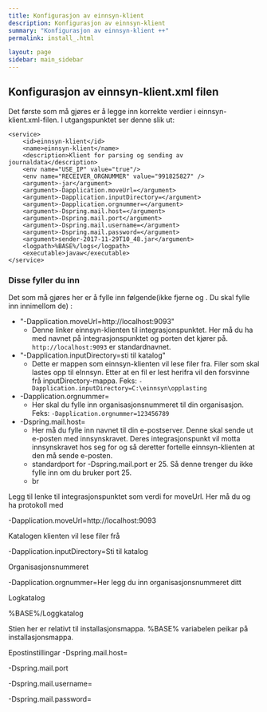 ```yaml
---
title: Konfigurasjon av einnsyn-klient
description: Konfigurasjon av einnsyn-klient
summary: "Konfigurasjon av einnsyn-klient ++"
permalink: install_.html

layout: page
sidebar: main_sidebar
---
```


## Konfigurasjon av einnsyn-klient.xml filen

Det første som må gjøres er å legge inn korrekte verdier i einnsyn-klient.xml-filen. I utgangspunktet ser denne slik ut:

```
<service>
	<id>einnsyn-klient</id>
	<name>einnsyn-klient</name>
	<description>Klient for parsing og sending av journaldata</description>
	<env name="USE_IP" value="true"/>
	<env name="RECEIVER_ORGNUMMER" value="991825827" />
	<argument>-jar</argument>
	<argument>-Dapplication.moveUrl=</argument>
	<argument>-Dapplication.inputDirectory=</argument>
	<argument>-Dapplication.orgnummer=</argument>
	<argument>-Dspring.mail.host=</argument>
	<argument>-Dspring.mail.port</argument>
	<argument>-Dspring.mail.username=</argument>
	<argument>-Dspring.mail.password=</argument>
	<argument>sender-2017-11-29T10_48.jar</argument>
	<logpath>%BASE%/logs</logpath>
	<executable>javaw</executable>
</service>
```

### Disse fyller du inn

Det som må gjøres her er å fylle inn følgende(ikke fjerne <argument> og </argument>. Du skal fylle inn innimellom de) :
* "-Dapplication.moveUrl=http://localhost:9093"
  * Denne linker einnsyn-klienten til integrasjonspunktet. Her må du ha med navnet på integrasjonspunktet og porten det kjører på. ```http://localhost:9093``` er standardnavnet.
* "-Dapplication.inputDirectory=sti til katalog"
  * Dette er mappen som einnsyn-klienten vil lese filer fra. Filer som skal lastes opp til eInnsyn. Etter at en fil er lest herifra vil den forsvinne frå inputDirectory-mappa. Feks: ```-Dapplication.inputDirectory=C:\einnsyn\opplasting``` 
* -Dapplication.orgnummer=
  * Her skal du fylle inn organisasjonsnummeret til din organisasjon. Feks: ```-Dapplication.orgnummer=123456789```
* -Dspring.mail.host=
  * Her må du fylle inn navnet til din e-postserver. Denne skal sende ut e-posten med innsynskravet. Deres integrasjonspunkt vil motta innsynskravet hos seg for og så deretter fortelle einnsyn-klienten at den må sende e-posten.
  * standardport for -Dspring.mail.port er 25. Så denne trenger du ikke fylle inn om du bruker port 25.
  * br







Legg til lenke til integrasjonspunktet som verdi for moveUrl. Her må du og ha protokoll med

<argument>-Dapplication.moveUrl=http://localhost:9093</argument>
 

Katalogen klienten vil lese filer frå

<argument>-Dapplication.inputDirectory=Sti til katalog</argument>
 

Organisasjonsnummeret

<argument>-Dapplication.orgnummer=Her legg du inn organisasjonsnummeret ditt</argument>
 

Logkatalog

<logpath>%BASE%/Loggkatalog</logpath>

Stien her er relativt til installasjonsmappa. %BASE% variabelen peikar på installasjonsmappa.

 

Epostinstillingar
<argument>-Dspring.mail.host=</argument>

<argument>-Dspring.mail.port</argument>

<argument>-Dspring.mail.username=</argument>

<argument>-Dspring.mail.password=</argument>
